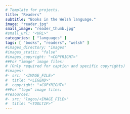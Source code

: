 ```yaml
---
# Template for projects.
title: "Readers"
subtitle: "Books in the Welsh language."
image: "reader.jpg"
small_image: "reader_thumb.jpg"
#small_url: "<URL>"
categories: [ "languages" ]
tags: [ "books", "readers", "welsh" ]
#images_directory; "images"
#images_static: "false"
#images_copyright: "<COPYRIGHT>"
##For "image" image files:
# (Only required for caption and specific copyrights)
#images:
#- src: "<IMAGE_FILE>"
#  title: "<LEGEND>"
#  copyright: "<COPYRIGHT>"
##For "logo" image files:
#resources:
#- src: "logos/<IMAGE_FILE>"
#  title: "<TOOLTIP>"
---
```


